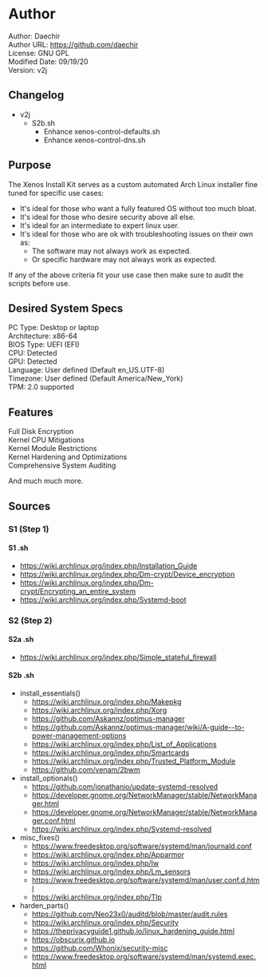 # Author
Author: Daechir <br/>
Author URL: https://github.com/daechir <br/>
License: GNU GPL <br/>
Modified Date: 09/19/20 <br/>
Version: v2j


## Changelog
+ v2j
  * S2b.sh
    + Enhance xenos-control-defaults.sh
    + Enhance xenos-control-dns.sh


## Purpose
The Xenos Install Kit serves as a custom automated Arch Linux installer fine tuned for specific use cases:
+ It's ideal for those who want a fully featured OS without too much bloat.
+ It's ideal for those who desire security above all else.
+ It's ideal for an intermediate to expert linux user.
+ It's ideal for those who are ok with troubleshooting issues on their own as:
  * The software may not always work as expected.
  * Or specific hardware may not always work as expected.

If any of the above criteria fit your use case then make sure to audit the scripts before use.


## Desired System Specs
PC Type: Desktop or laptop <br/>
Architecture: x86-64 <br/>
BIOS Type: UEFI (EFI) <br/>
CPU: Detected <br/>
GPU: Detected <br/>
Language: User defined (Default en_US.UTF-8) <br/>
Timezone: User defined (Default America/New_York) <br/>
TPM: 2.0 supported


## Features
Full Disk Encryption <br/>
Kernel CPU Mitigations <br/>
Kernel Module Restrictions <br/>
Kernel Hardening and Optimizations <br/>
Comprehensive System Auditing <br/>

And much much more.


## Sources
### S1 (Step 1)
#### S1 .sh
+ https://wiki.archlinux.org/index.php/Installation_Guide
+ https://wiki.archlinux.org/index.php/Dm-crypt/Device_encryption
+ https://wiki.archlinux.org/index.php/Dm-crypt/Encrypting_an_entire_system
+ https://wiki.archlinux.org/index.php/Systemd-boot
### S2 (Step 2)
#### S2a .sh
+ https://wiki.archlinux.org/index.php/Simple_stateful_firewall
#### S2b .sh
+ install_essentials()
  * https://wiki.archlinux.org/index.php/Makepkg
  * https://wiki.archlinux.org/index.php/Xorg
  * https://github.com/Askannz/optimus-manager
  * https://github.com/Askannz/optimus-manager/wiki/A-guide--to-power-management-options
  * https://wiki.archlinux.org/index.php/List_of_Applications
  * https://wiki.archlinux.org/index.php/Smartcards
  * https://wiki.archlinux.org/index.php/Trusted_Platform_Module
  * https://github.com/venam/2bwm
+ install_optionals()
  * https://github.com/jonathanio/update-systemd-resolved
  * https://developer.gnome.org/NetworkManager/stable/NetworkManager.html
  * https://developer.gnome.org/NetworkManager/stable/NetworkManager.conf.html
  * https://wiki.archlinux.org/index.php/Systemd-resolved
+ misc_fixes()
  * https://www.freedesktop.org/software/systemd/man/journald.conf
  * https://wiki.archlinux.org/index.php/Apparmor
  * https://wiki.archlinux.org/index.php/Iw
  * https://wiki.archlinux.org/index.php/Lm_sensors
  * https://www.freedesktop.org/software/systemd/man/user.conf.d.html
  * https://wiki.archlinux.org/index.php/Tlp
+ harden_parts()
  * https://github.com/Neo23x0/auditd/blob/master/audit.rules
  * https://wiki.archlinux.org/index.php/Security
  * https://theprivacyguide1.github.io/linux_hardening_guide.html
  * https://obscurix.github.io
  * https://github.com/Whonix/security-misc
  * https://www.freedesktop.org/software/systemd/man/systemd.exec.html

